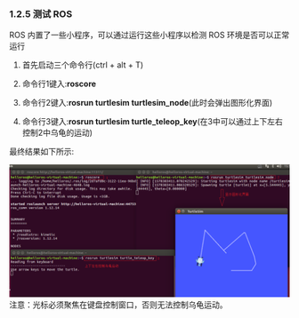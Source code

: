 ### 1.2.5 测试 ROS

ROS 内置了一些小程序，可以通过运行这些小程序以检测 ROS 环境是否可以正常运行

1. 首先启动三个命令行\(ctrl + alt + T\)

2. 命令行1键入:**roscore**

3. 命令行2键入:**rosrun turtlesim turtlesim\_node**\(此时会弹出图形化界面\)

4. 命令行3键入:**rosrun turtlesim turtle\_teleop\_key**\(在3中可以通过上下左右控制2中乌龟的运动\)

最终结果如下所示:

![](/assets/01ROS环境测试.png "01ROS环境测试")注意：光标必须聚焦在键盘控制窗口，否则无法控制乌龟运动。

